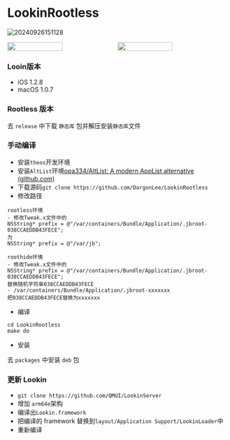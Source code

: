 # LookinRootless

![20240926151128](README.assets/20240926151128.jpg)
<div style="display: flex;">
    <img src="README.assets/IMG_0141.PNG" style="display:inline; width: 50%;">
		<img src="README.assets/IMG_0142.PNG" style="display:inline; width: 50%;">
</div>



### Looin版本

- iOS 1.2.8
- macOS 1.0.7

### Rootless 版本

去 `release` 中下载 `静态库` 包并解压安装`静态库`文件

### 手动编译

- 安装`theos`开发环境
- 安装`AltList`环境[opa334/AltList: A modern AppList alternative (github.com)](https://github.com/opa334/AltList)
- 下载源码`git clone https://github.com/DargonLee/LookinRootless`
- 修改路径

```obj
rootless环境
- 修改Tweak.x文件中的
NSString* prefix = @"/var/containers/Bundle/Application/.jbroot-038CCAEDDB43FECE";
为
NSString* prefix = @"/var/jb";

roothide环境
- 修改Tweak.x文件中的
NSString* prefix = @"/var/containers/Bundle/Application/.jbroot-038CCAEDDB43FECE";
替换随机字符串038CCAEDDB43FECE
- /var/containers/Bundle/Application/.jbroot-xxxxxxx
把038CCAEDDB43FECE替换为xxxxxxx
```

- 编译

```shell
cd LookinRootless
make do
```

- 安装

去 `packages` 中安装 `deb` 包

### 更新 Lookin

- `git clone https://github.com/QMUI/LookinServer`
- 增加 `arm64e`架构
- 编译出`Lookin.framework`
- 把编译的 framework 替换到`layout/Application Support/LookinLoader`中
- 重新编译

